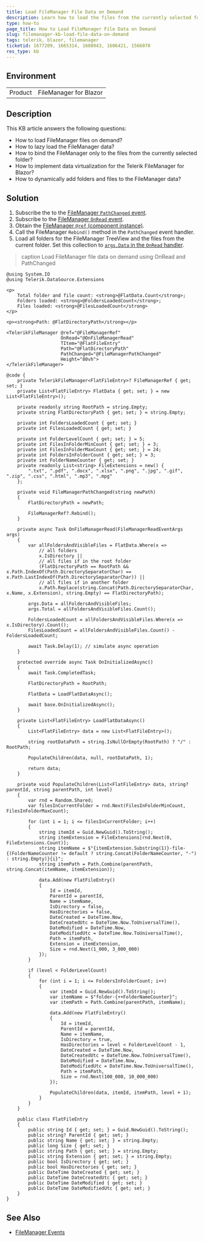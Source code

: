 ```yaml
---
title: Load FileManager File Data on Demand
description: Learn how to load the files from the currently selected folder in the FileManager for better performance.
type: how-to
page_title: How to Load FileManager File Data on Demand
slug: filemanager-kb-load-file-data-on-demand
tags: telerik, blazor, filemanager
ticketid: 1677209, 1665314, 1608943, 1606421, 1566070
res_type: kb
---
```


## Environment

<table>
    <tbody>
        <tr>
            <td>Product</td>
            <td>FileManager for Blazor</td>
        </tr>
    </tbody>
</table>

## Description

This KB article answers the following questions:

* How to load FileManager files on demand?
* How to lazy load the FileManager data?
* How to bind the FileManager only to the files from the currently selected folder?
* How to implement data virtualization for the Telerik FileManager for Blazor?
* How to dynamically add folders and files to the FileManager data?

## Solution

1. Subscribe the to the [FileManager `PathChanged` event](slug:filemanager-events#pathchanged).
1. Subscribe to the [FileManager `OnRead` event](slug:filemanager-events#onread).
1. Obtain the [FileManager `@ref` (component instance)](slug:filemanager-overview#reference-and-methods).
1. Call the FileManager `Rebind()` method in the `PathChanged` event handler.
1. Load all folders for the FileManager TreeView and the files from the current folder. Set this collection to [`args.Data` in the `OnRead` handler](slug:common-features-data-binding-onread#event-argument).

>caption Load FileManager file data on demand using OnRead and PathChanged

````RAZOR
@using System.IO
@using Telerik.DataSource.Extensions

<p>
    Total folder and file count: <strong>@FlatData.Count</strong>;
    Folders loaded: <strong>@FoldersLoadedCount</strong>;
    Files loaded: <strong>@FilesLoadedCount</strong>
</p>

<p><strong>Path: @FlatDirectoryPath</strong></p>

<TelerikFileManager @ref="@FileManagerRef"
                    OnRead="@OnFileManagerRead"
                    TItem="@FlatFileEntry"
                    Path="@FlatDirectoryPath"
                    PathChanged="@FileManagerPathChanged"
                    Height="80vh">
</TelerikFileManager>

@code {
    private TelerikFileManager<FlatFileEntry>? FileManagerRef { get; set; }
    private List<FlatFileEntry> FlatData { get; set; } = new List<FlatFileEntry>();

    private readonly string RootPath = string.Empty;
    private string FlatDirectoryPath { get; set; } = string.Empty;

    private int FoldersLoadedCount { get; set; }
    private int FilesLoadedCount { get; set; }

    private int FolderLevelCount { get; set; } = 5;
    private int FilesInFolderMinCount { get; set; } = 3;
    private int FilesInFolderMaxCount { get; set; } = 24;
    private int FoldersInFolderCount { get; set; } = 3;
    private int FolderNameCounter { get; set; }
    private readonly List<string> FileExtensions = new() {
        ".txt", ".pdf", ".docx", ".xlsx", ".png", ".jpg", ".gif", ".zip", ".css", ".html", ".mp3", ".mpg"
    };

    private void FileManagerPathChanged(string newPath)
    {
        FlatDirectoryPath = newPath;

        FileManagerRef?.Rebind();
    }

    private async Task OnFileManagerRead(FileManagerReadEventArgs args)
    {
        var allFoldersAndVisibleFiles = FlatData.Where(x =>
            // all folders
            x.IsDirectory ||
            // all files if in the root folder
            (FlatDirectoryPath == RootPath && x.Path.IndexOf(Path.DirectorySeparatorChar) == x.Path.LastIndexOf(Path.DirectorySeparatorChar)) ||
            // all files if in another folder
            x.Path.Replace(string.Concat(Path.DirectorySeparatorChar, x.Name, x.Extension), string.Empty) == FlatDirectoryPath);

        args.Data = allFoldersAndVisibleFiles;
        args.Total = allFoldersAndVisibleFiles.Count();

        FoldersLoadedCount = allFoldersAndVisibleFiles.Where(x => x.IsDirectory).Count();
        FilesLoadedCount = allFoldersAndVisibleFiles.Count() - FoldersLoadedCount;

        await Task.Delay(1); // simulate async operation
    }

    protected override async Task OnInitializedAsync()
    {
        await Task.CompletedTask;

        FlatDirectoryPath = RootPath;

        FlatData = LoadFlatDataAsync();

        await base.OnInitializedAsync();
    }

    private List<FlatFileEntry> LoadFlatDataAsync()
    {
        List<FlatFileEntry> data = new List<FlatFileEntry>();

        string rootDataPath = string.IsNullOrEmpty(RootPath) ? "/" : RootPath;

        PopulateChildren(data, null, rootDataPath, 1);

        return data;
    }

    private void PopulateChildren(List<FlatFileEntry> data, string? parentId, string parentPath, int level)
    {
        var rnd = Random.Shared;
        var filesInCurrentFolder = rnd.Next(FilesInFolderMinCount, FilesInFolderMaxCount);

        for (int i = 1; i <= filesInCurrentFolder; i++)
        {
            string itemId = Guid.NewGuid().ToString();
            string itemExtension = FileExtensions[rnd.Next(0, FileExtensions.Count)];
            string itemName = $"{itemExtension.Substring(1)}-file-{(FolderNameCounter != default ? string.Concat(FolderNameCounter, "-") : string.Empty)}{i}";
            string itemPath = Path.Combine(parentPath, string.Concat(itemName, itemExtension));

            data.Add(new FlatFileEntry()
            {
                Id = itemId,
                ParentId = parentId,
                Name = itemName,
                IsDirectory = false,
                HasDirectories = false,
                DateCreated = DateTime.Now,
                DateCreatedUtc = DateTime.Now.ToUniversalTime(),
                DateModified = DateTime.Now,
                DateModifiedUtc = DateTime.Now.ToUniversalTime(),
                Path = itemPath,
                Extension = itemExtension,
                Size = rnd.Next(1_000, 3_000_000)
            });
        }

        if (level < FolderLevelCount)
        {
            for (int i = 1; i <= FoldersInFolderCount; i++)
            {
                var itemId = Guid.NewGuid().ToString();
                var itemName = $"folder-{++FolderNameCounter}";
                var itemPath = Path.Combine(parentPath, itemName);

                data.Add(new FlatFileEntry()
                {
                    Id = itemId,
                    ParentId = parentId,
                    Name = itemName,
                    IsDirectory = true,
                    HasDirectories = level < FolderLevelCount - 1,
                    DateCreated = DateTime.Now,
                    DateCreatedUtc = DateTime.Now.ToUniversalTime(),
                    DateModified = DateTime.Now,
                    DateModifiedUtc = DateTime.Now.ToUniversalTime(),
                    Path = itemPath,
                    Size = rnd.Next(100_000, 10_000_000)
                });

                PopulateChildren(data, itemId, itemPath, level + 1);
            }
        }
    }

    public class FlatFileEntry
    {
        public string Id { get; set; } = Guid.NewGuid().ToString();
        public string? ParentId { get; set; }
        public string Name { get; set; } = string.Empty;
        public long Size { get; set; }
        public string Path { get; set; } = string.Empty;
        public string Extension { get; set; } = string.Empty;
        public bool IsDirectory { get; set; }
        public bool HasDirectories { get; set; }
        public DateTime DateCreated { get; set; }
        public DateTime DateCreatedUtc { get; set; }
        public DateTime DateModified { get; set; }
        public DateTime DateModifiedUtc { get; set; }
    }
}
````

## See Also

* [FileManager Events](slug:filemanager-events)
